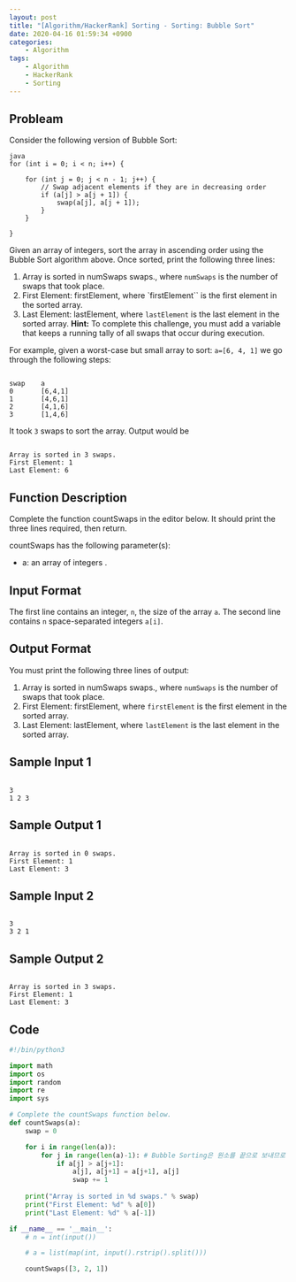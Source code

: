 ```yaml
---
layout: post
title: "[Algorithm/HackerRank] Sorting - Sorting: Bubble Sort"
date: 2020-04-16 01:59:34 +0900
categories: 
    - Algorithm
tags:
    - Algorithm
    - HackerRank
    - Sorting
---
```


<!-- more -->


## Probleam
Consider the following version of Bubble Sort:
```
java
for (int i = 0; i < n; i++) {
    
    for (int j = 0; j < n - 1; j++) {
        // Swap adjacent elements if they are in decreasing order
        if (a[j] > a[j + 1]) {
            swap(a[j], a[j + 1]);
        }
    }
    
}
```

Given an array of integers, sort the array in ascending order using the Bubble Sort algorithm above. Once sorted, print the following three lines:

1. Array is sorted in numSwaps swaps., where `numSwaps` is the number of swaps that took place.
2. First Element: firstElement, where `firstElement`` is the first element in the sorted array.
3. Last Element: lastElement, where `lastElement` is the last element in the sorted array.
**Hint:** To complete this challenge, you must add a variable that keeps a running tally of all swaps that occur during execution.

For example, given a worst-case but small array to sort: `a=[6, 4, 1]` we go through the following steps:
```

swap    a       
0       [6,4,1]
1       [4,6,1]
2       [4,1,6]
3       [1,4,6]
```

It took `3` swaps to sort the array. Output would be
```

Array is sorted in 3 swaps.  
First Element: 1  
Last Element: 6  
```


## Function Description
Complete the function countSwaps in the editor below. It should print the three lines required, then return.

countSwaps has the following parameter(s):

- a: an array of integers .

## Input Format
The first line contains an integer, `n`, the size of the array `a`.
The second line contains `n` space-separated integers `a[i]`.

## Output Format
You must print the following three lines of output:

1. Array is sorted in numSwaps swaps., where `numSwaps` is the number of swaps that took place.
2. First Element: firstElement, where `firstElement` is the first element in the sorted array.
3. Last Element: lastElement, where `lastElement` is the last element in the sorted array.

## Sample Input 1
```

3
1 2 3
```


## Sample Output 1
```

Array is sorted in 0 swaps.
First Element: 1
Last Element: 3
```


## Sample Input 2
```

3
3 2 1
```


## Sample Output 2
```

Array is sorted in 3 swaps.
First Element: 1
Last Element: 3
```


## Code

```python
#!/bin/python3

import math
import os
import random
import re
import sys

# Complete the countSwaps function below.
def countSwaps(a):
    swap = 0

    for i in range(len(a)):       
        for j in range(len(a)-1): # Bubble Sorting은 원소를 끝으로 보내므로 1회는 빼줌
            if a[j] > a[j+1]:
                a[j], a[j+1] = a[j+1], a[j]
                swap += 1
    
    print("Array is sorted in %d swaps." % swap)
    print("First Element: %d" % a[0])
    print("Last Element: %d" % a[-1])

if __name__ == '__main__':
    # n = int(input())

    # a = list(map(int, input().rstrip().split()))

    countSwaps([3, 2, 1])
```

